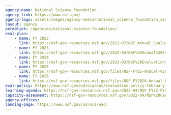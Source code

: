 ```yaml
---
agency-name: National Science Foundation
agency-link: https://www.nsf.gov/
agency-logo: assets/images/agency-seals/national_science_foundation_seal.png
layout: agency
permalink: /agencies/national-science-foundation/ 
eval-plan:
    - name: FY 2022
      link: https://nsf-gov-resources.nsf.gov/2021-07/NSF_Annual_Evaluation_Plan_FY22.pdf
    - name: FY 2023
      link: https://nsf-gov-resources.nsf.gov/2022-04/NSF%20Annual%20Evaluation%20Plan%20FY2023%20Final.pdf
    - name: FY 2024
      link: https://nsf-gov-resources.nsf.gov/2023-03/NSF%20Evaluation%20Plan%20FY%202024%20FINAL.pdf?VersionId=Iu6pR7KVwlGcNWiEUFlTbHyHpVT_ZEKf
    - name: FY 2025
      link: https://nsf-gov-resources.nsf.gov/files/NSF-FY25-Annual-%20Evaluation-and-Evidence-Plan%20FINAL.pdf
    - name: FY 2026
      link: https://nsf-gov-resources.nsf.gov/files/NSF-FY2026-Annual-Evaluation-Plan.pdf
eval-policy: https://www.nsf.gov/od/oia/eac/evaluation-policy-february-2025
learning-agenda: https://nsf-gov-resources.nsf.gov/2022-04/NSF_FY22-FY26%20Learning%20Agenda%20Final.pdf
capacity-assesment: https://nsf-gov-resources.nsf.gov/2022-04/NSF%20Capacity%20Assessment%20Report%20Final%20March%202022.pdf
agency-offices:
landing-page: https://www.nsf.gov/od/oia/eac/
---
```

